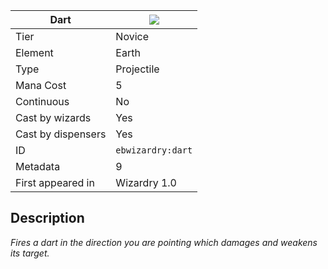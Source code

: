 | Dart |![](https://github.com/Electroblob77/Wizardry/blob/1.12.2/src/main/resources/assets/ebwizardry/textures/spells/dart.png)|
|---|---|
| Tier | Novice |
| Element | Earth |
| Type | Projectile |
| Mana Cost | 5 |
| Continuous | No |
| Cast by wizards | Yes |
| Cast by dispensers | Yes |
| ID | `ebwizardry:dart` |
| Metadata | 9 |
| First appeared in | Wizardry 1.0 |
## Description
_Fires a dart in the direction you are pointing which damages and weakens its target._
